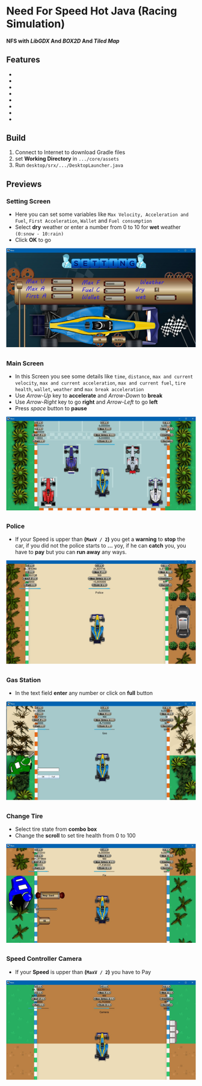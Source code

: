 # Need For Speed Hot Java (Racing Simulation)
#### NFS with _LibGDX_ And _BOX2D_ And _Tiled Map_

## Features 
*
*
*
*
*
*
*
*

## Build
1. Connect to Internet to download Gradle files
2. set **Working Directory** in ` .../core/assets `
3. Run ` desktop/srx/.../DesktopLauncher.java `

## Previews

### Setting Screen
* Here you can set some variables like ` Max Velocity, Acceleration and Fuel `, ` First Acceleration `, ` Wallet ` and ` Fuel consumption `
* Select **dry** weather or enter a number from 0 to 10 for **wet** weather ` (0:snow - 10:rain) `
* Click **OK** to go 

![Setting Screen](./previews/1.jpg)
##





### Main Screen
* In this Screen you see some details like ` time `, ` distance `, ` max and current velocity `, ` max and current acceleration `, ` max and current fuel `, ` tire health `, ` wallet `, ` weather ` and ` max break acceleration ` 
* Use _Arrow-Up_ key to **accelerate** and _Arrow-Down_ to **break**
* Use _Arrow-Right_ key to go **right** and _Arrow-Left_ to go **left**
* Press _space_ button to **pause**

![Main Screen](./previews/2.jpg)
##





### Police
* If your Speed is upper than **(`MaxV / 2`)** you get a **warning** to **stop** the car, if you did not the police starts to **...** yoy, if he can **catch** you, you have to **pay** but you can **run away** any ways.

![Police](./previews/3.jpg)
##





### Gas Station
* In the text field **enter** any number or click on **full** button

![Gas Station](./previews/4.jpg)
##





### Change Tire
* Select tire state from **combo box**
* Change the **scroll** to set tire health from 0 to 100

![Change Tire](./previews/5.jpg)
##





### Speed Controller Camera
* If your **Speed** is upper than **(`MaxV / 2`)** you have to Pay

![Speed Controller Camera](./previews/6.jpg)

